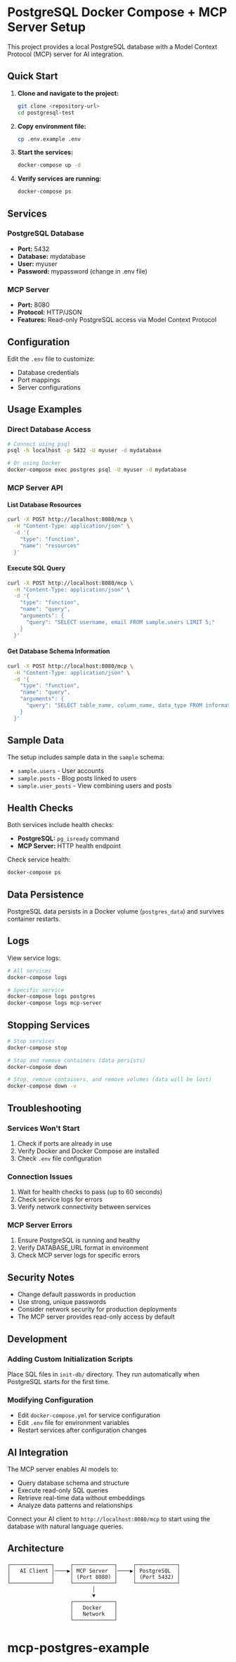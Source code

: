 # PostgreSQL Docker Compose + MCP Server Setup

This project provides a local PostgreSQL database with a Model Context Protocol (MCP) server for AI integration.

## Quick Start

1. **Clone and navigate to the project:**
   ```bash
   git clone <repository-url>
   cd postgresql-test
   ```

2. **Copy environment file:**
   ```bash
   cp .env.example .env
   ```

3. **Start the services:**
   ```bash
   docker-compose up -d
   ```

4. **Verify services are running:**
   ```bash
   docker-compose ps
   ```

## Services

### PostgreSQL Database
- **Port:** 5432
- **Database:** mydatabase
- **User:** myuser
- **Password:** mypassword (change in .env file)

### MCP Server
- **Port:** 8080
- **Protocol:** HTTP/JSON
- **Features:** Read-only PostgreSQL access via Model Context Protocol

## Configuration

Edit the `.env` file to customize:
- Database credentials
- Port mappings
- Server configurations

## Usage Examples

### Direct Database Access
```bash
# Connect using psql
psql -h localhost -p 5432 -U myuser -d mydatabase

# Or using Docker
docker-compose exec postgres psql -U myuser -d mydatabase
```

### MCP Server API

#### List Database Resources
```bash
curl -X POST http://localhost:8080/mcp \
  -H "Content-Type: application/json" \
  -d '{
    "type": "function",
    "name": "resources"
  }'
```

#### Execute SQL Query
```bash
curl -X POST http://localhost:8080/mcp \
  -H "Content-Type: application/json" \
  -d '{
    "type": "function", 
    "name": "query",
    "arguments": {
      "query": "SELECT username, email FROM sample.users LIMIT 5;"
    }
  }'
```

#### Get Database Schema Information
```bash
curl -X POST http://localhost:8080/mcp \
  -H "Content-Type: application/json" \
  -d '{
    "type": "function",
    "name": "query", 
    "arguments": {
      "query": "SELECT table_name, column_name, data_type FROM information_schema.columns WHERE table_schema = '\''sample'\'' ORDER BY table_name, ordinal_position;"
    }
  }'
```

## Sample Data

The setup includes sample data in the `sample` schema:
- `sample.users` - User accounts
- `sample.posts` - Blog posts linked to users
- `sample.user_posts` - View combining users and posts

## Health Checks

Both services include health checks:
- **PostgreSQL:** `pg_isready` command
- **MCP Server:** HTTP health endpoint

Check service health:
```bash
docker-compose ps
```

## Data Persistence

PostgreSQL data persists in a Docker volume (`postgres_data`) and survives container restarts.

## Logs

View service logs:
```bash
# All services
docker-compose logs

# Specific service
docker-compose logs postgres
docker-compose logs mcp-server
```

## Stopping Services

```bash
# Stop services
docker-compose stop

# Stop and remove containers (data persists)
docker-compose down

# Stop, remove containers, and remove volumes (data will be lost)
docker-compose down -v
```

## Troubleshooting

### Services Won't Start
1. Check if ports are already in use
2. Verify Docker and Docker Compose are installed
3. Check `.env` file configuration

### Connection Issues
1. Wait for health checks to pass (up to 60 seconds)
2. Check service logs for errors
3. Verify network connectivity between services

### MCP Server Errors
1. Ensure PostgreSQL is running and healthy
2. Verify DATABASE_URL format in environment
3. Check MCP server logs for specific errors

## Security Notes

- Change default passwords in production
- Use strong, unique passwords
- Consider network security for production deployments
- The MCP server provides read-only access by default

## Development

### Adding Custom Initialization Scripts
Place SQL files in `init-db/` directory. They run automatically when PostgreSQL starts for the first time.

### Modifying Configuration
- Edit `docker-compose.yml` for service configuration
- Edit `.env` file for environment variables
- Restart services after configuration changes

## AI Integration

The MCP server enables AI models to:
- Query database schema and structure
- Execute read-only SQL queries
- Retrieve real-time data without embeddings
- Analyze data patterns and relationships

Connect your AI client to `http://localhost:8080/mcp` to start using the database with natural language queries.

## Architecture

```
┌─────────────┐     ┌─────────────┐     ┌─────────────┐
│   AI Client │────▶│ MCP Server  │────▶│ PostgreSQL  │
│             │     │ (Port 8080) │     │ (Port 5432) │
└─────────────┘     └─────────────┘     └─────────────┘
                           │
                           ▼
                    ┌─────────────┐
                    │   Docker    │
                    │   Network   │
                    └─────────────┘
```
# mcp-postgres-example

